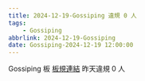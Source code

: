 ```yaml
---
title: 2024-12-19-Gossiping 違規 0 人
tags:
    - Gossiping
abbrlink: 2024-12-19-Gossiping
date: Gossiping-2024-12-19 12:00:00
---
```

Gossiping 板 [板規連結](https://www.ptt.cc/bbs/Gossiping/M.1637425085.A.07D.html)
昨天違規 0 人
